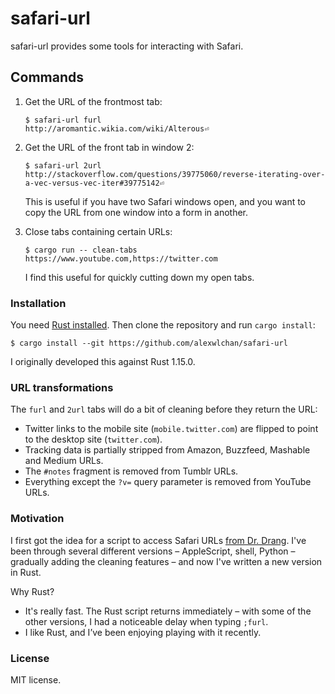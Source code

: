 # safari-url

safari-url provides some tools for interacting with Safari.

## Commands

1.  Get the URL of the frontmost tab:

    ```console
    $ safari-url furl
    http://aromantic.wikia.com/wiki/Alterous⏎
    ```

2.  Get the URL of the front tab in window 2:

    ```console
    $ safari-url 2url
    http://stackoverflow.com/questions/39775060/reverse-iterating-over-a-vec-versus-vec-iter#39775142⏎
    ```

    This is useful if you have two Safari windows open, and you want to
    copy the URL from one window into a form in another.

3.  Close tabs containing certain URLs:

    ```console
    $ cargo run -- clean-tabs https://www.youtube.com,https://twitter.com
    ```

    I find this useful for quickly cutting down my open tabs.

### Installation

You need [Rust installed][rust].  Then clone the repository and run
`cargo install`:

```console
$ cargo install --git https://github.com/alexwlchan/safari-url
```

I originally developed this against Rust 1.15.0.

[rust]: https://www.rust-lang.org/en-US/install.html

### URL transformations

The `furl` and `2url` tabs will do a bit of cleaning before they return
the URL:

*   Twitter links to the mobile site (`mobile.twitter.com`) are flipped to
    point to the desktop site (`twitter.com`).
*   Tracking data is partially stripped from Amazon, Buzzfeed, Mashable and
    Medium URLs.
*   The `#notes` fragment is removed from Tumblr URLs.
*   Everything except the `?v=` query parameter is removed from YouTube URLs.

### Motivation

I first got the idea for a script to access Safari URLs [from Dr. Drang][dr].
I've been through several different versions – AppleScript, shell, Python –
gradually adding the cleaning features – and now I've written a new
version in Rust.

Why Rust?

*   It's really fast.  The Rust script returns immediately – with some of
    the other versions, I had a noticeable delay when typing `;furl`.
*   I like Rust, and I’ve been enjoying playing with it recently.

[dr]: http://www.leancrew.com/all-this/2009/07/safari-tab-urls-via-textexpander/

### License

MIT license.
